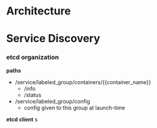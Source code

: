 # Architecture


# Service Discovery

### etcd organization

__paths__
* /service/labeled_group/containers/{{container_name}}
	* /info
	* /status
* /service/labeled_group/config
	* config given to this group at launch-time

__etcd client__
s

